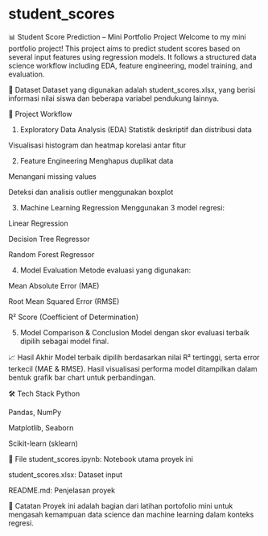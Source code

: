 # student_scores
📊 Student Score Prediction – Mini Portfolio Project
Welcome to my mini portfolio project! This project aims to predict student scores based on several input features using regression models. It follows a structured data science workflow including EDA, feature engineering, model training, and evaluation.

📁 Dataset
Dataset yang digunakan adalah student_scores.xlsx, yang berisi informasi nilai siswa dan beberapa variabel pendukung lainnya.

🚀 Project Workflow
1. Exploratory Data Analysis (EDA)
Statistik deskriptif dan distribusi data

Visualisasi histogram dan heatmap korelasi antar fitur

2. Feature Engineering
Menghapus duplikat data

Menangani missing values

Deteksi dan analisis outlier menggunakan boxplot

3. Machine Learning Regression
Menggunakan 3 model regresi:

Linear Regression

Decision Tree Regressor

Random Forest Regressor

4. Model Evaluation
Metode evaluasi yang digunakan:

Mean Absolute Error (MAE)

Root Mean Squared Error (RMSE)

R² Score (Coefficient of Determination)

5. Model Comparison & Conclusion
Model dengan skor evaluasi terbaik dipilih sebagai model final.

📈 Hasil Akhir
Model terbaik dipilih berdasarkan nilai R² tertinggi, serta error terkecil (MAE & RMSE). Hasil visualisasi performa model ditampilkan dalam bentuk grafik bar chart untuk perbandingan.

🛠️ Tech Stack
Python

Pandas, NumPy

Matplotlib, Seaborn

Scikit-learn (sklearn)

📂 File
student_scores.ipynb: Notebook utama proyek ini

student_scores.xlsx: Dataset input

README.md: Penjelasan proyek

📌 Catatan
Proyek ini adalah bagian dari latihan portofolio mini untuk mengasah kemampuan data science dan machine learning dalam konteks regresi.
